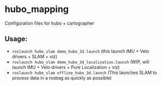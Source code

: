 # hubo_mapping
Configuration files for hubo + cartographer

## Usage:
* `roslaunch hubo_slam demo_hubo_3d.launch` (this launch IMU + Velo drivers + SLAM + viz)
* `roslaunch hubo_slam demo_hubo_3d_localization.launch` (WIP, will launch IMU + Velo drivers + Pure Localization + viz)
* `roslaunch hubo_slam offline_hubo_3d.launch` (This launches SLAM to process data in a rosbag as quickly as possible)
